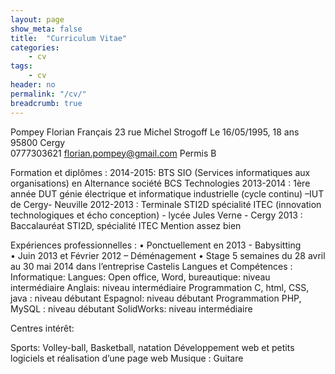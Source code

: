 ```yaml
---
layout: page
show_meta: false
title:  "Curriculum Vitae"
categories:
    - cv
tags:
    - cv
header: no
permalink: "/cv/"
breadcrumb: true
---
```


Pompey Florian								Français
23 rue Michel Strogoff							Le 16/05/1995, 18 ans
95800 Cergy								
0777303621
florian.pompey@gmail.com
Permis B



Formation et diplômes :
2014-2015: BTS  SIO (Services informatiques aux organisations) en Alternance société BCS Technologies
2013-2014 : 1ère année DUT génie électrique et informatique industrielle (cycle continu) –IUT de       Cergy- Neuville
2012-2013 : Terminale STI2D spécialité ITEC (innovation technologiques et écho conception) - lycée Jules Verne - Cergy
2013 : Baccalauréat STI2D, spécialité ITEC
	Mention assez bien

Expériences professionnelles :
•	Ponctuellement en 2013 - Babysitting 		
•	Juin 2013 et Février 2012 – Déménagement
•	Stage 5 semaines du 28 avril au 30 mai 2014 dans l’entreprise Castelis
Langues  et  Compétences :              
                      Informatique:                                                                                      Langues:
Open office, Word, bureautique:     niveau intermédiaire                   Anglais:   niveau intermédiaire
Programmation C, html, CSS, java : niveau débutant	     	      Espagnol: niveau débutant
Programmation PHP, MySQL :          niveau débutant
SolidWorks:                                          niveau intermédiaire

Centres intérêt:

Sports: Volley-ball, Basketball, natation
Développement web et petits logiciels et réalisation d’une page web
Musique : Guitare

